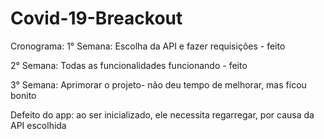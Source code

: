 # Covid-19-Breackout
Cronograma:
1° Semana: Escolha da API e fazer requisições - feito

2° Semana: Todas as funcionalidades funcionando - feito

3° Semana: Aprimorar o projeto- não deu tempo de melhorar, mas ficou bonito

Defeito do app: ao ser inicializado, ele necessita regarregar, por causa da API escolhida
